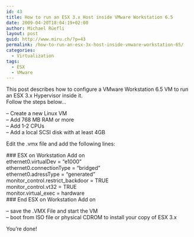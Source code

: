 ```yaml
---
id: 43
title: How to run an ESX 3.x Host inside VMware Workstation 6.5
date: 2009-04-20T18:04:19+02:00
author: Michael Rüefli
layout: post
guid: http://www.miru.ch/?p=43
permalink: /how-to-run-an-esx-3x-host-inside-vmware-workstation-65/
categories:
  - Virtualization
tags:
  - ESX
  - VMware
---
```

This post describes how to configure a VMware Workstation 6.5 VM to run an ESX 3.x Hypervisor inside it.  
Follow the steps below&#8230;

&#8211; Create a new Linux VM  
&#8211; Add 768 MB RAM or more  
&#8211; Add 1-2 CPUs  
&#8211; Add a local SCSI disk with at least 4GB

Edit the .vmx file and add the following lines:

\### ESX on Workstation Add on  
ethernet0.virtualDev = &#8220;e1000&#8221;  
ethernet0.connectionType = &#8220;bridged&#8221;  
ethernet0.adressType = &#8220;generated&#8221;  
monitor\_control.restrict\_backdoor = TRUE  
monitor_control.vt32 = TRUE  
monitor.virtual_exec = hardware  
\### End ESX on Workstation Add on

&#8211; save the .VMX File and start the VM  
&#8211; boot from ISO file or physical CDROM to install your copy of ESX 3.x

You&#8217;re done!
